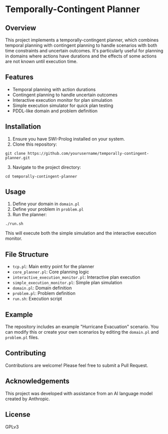 # Temporally-Contingent Planner

## Overview

This project implements a temporally-contingent planner, which combines temporal planning with contingent planning to handle scenarios with both time constraints and uncertain outcomes. It's particularly useful for planning in domains where actions have durations and the effects of some actions are not known until execution time.

## Features

- Temporal planning with action durations
- Contingent planning to handle uncertain outcomes
- Interactive execution monitor for plan simulation
- Simple execution simulator for quick plan testing
- PDDL-like domain and problem definition

## Installation

1. Ensure you have SWI-Prolog installed on your system.
2. Clone this repository:

`git clone https://github.com/yourusername/temporally-contingent-planner.git`

3. Navigate to the project directory:

`cd temporally-contingent-planner`

## Usage

1. Define your domain in `domain.pl`
2. Define your problem in `problem.pl`
3. Run the planner:

`./run.sh`

This will execute both the simple simulation and the interactive execution monitor.

## File Structure

- `tcp.pl`: Main entry point for the planner
- `core_planner.pl`: Core planning logic
- `interactive_execution_monitor.pl`: Interactive plan execution
- `simple_execution_monitor.pl`: Simple plan simulation
- `domain.pl`: Domain definition
- `problem.pl`: Problem definition
- `run.sh`: Execution script

## Example

The repository includes an example "Hurricane Evacuation" scenario. You can modify this or create your own scenarios by editing the `domain.pl` and `problem.pl` files.

## Contributing

Contributions are welcome! Please feel free to submit a Pull Request.

## Acknowledgements

This project was developed with assistance from an AI language model created by Anthropic.

## License

GPLv3
